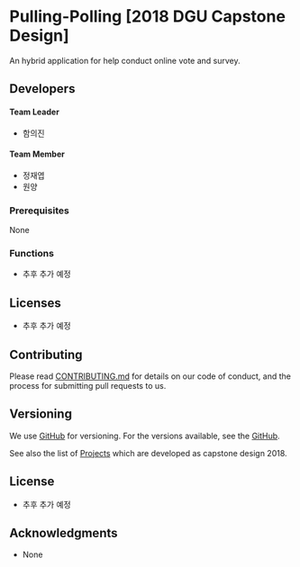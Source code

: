 # Pulling-Polling [2018 DGU Capstone Design]

An hybrid application for help conduct online vote and survey.

## Developers

#### Team Leader
- 함의진

#### Team Member
- 정재엽
- 원양

### Prerequisites

None

### Functions

- 추후 추가 예정

## Licenses

- 추후 추가 예정

## Contributing

Please read [CONTRIBUTING.md](https://gist.github.com/PurpleBooth/b24679402957c63ec426) for details on our code of conduct, and the process for submitting pull requests to us.

## Versioning

We use [GitHub](https://github.com) for versioning. For the versions available, see the [GitHub](https://github.com/CSID-DGU/2018-2-CECD-Sophist-1-4). 

See also the list of [Projects](https://github.com/your/project/contributors) which are developed as capstone design 2018.

## License

- 추후 추가 예정

## Acknowledgments

* None
